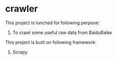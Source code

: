 # crawler

This project is lunched for following perpose:
1. To crawl some useful raw data from BaiduBaike

This project is built on following framework:
1. Scrapy

